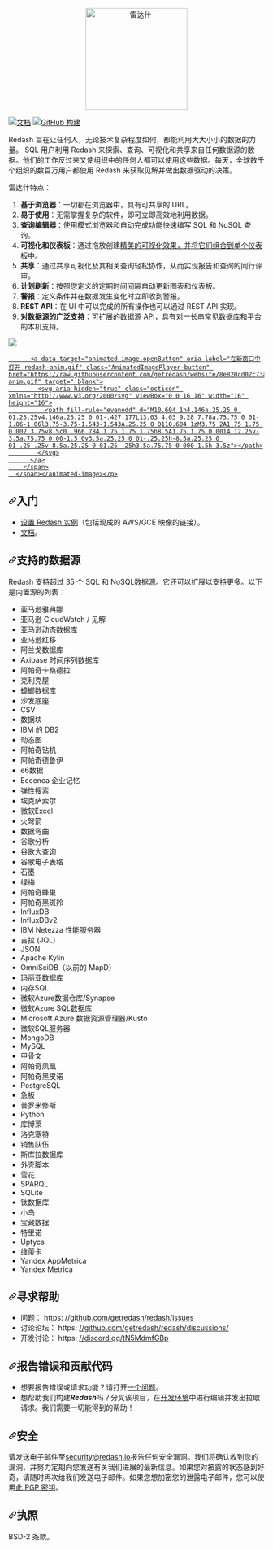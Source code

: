 <div class="Box-sc-g0xbh4-0 bJMeLZ js-snippet-clipboard-copy-unpositioned" data-hpc="true"><article class="markdown-body entry-content container-lg" itemprop="text"><p align="center" dir="auto">
  <a target="_blank" rel="noopener noreferrer nofollow" href="https://camo.githubusercontent.com/86a9311c7cc5779b42aedcb955ce1972e8698669b7a533f08ef147c0c5c72363/68747470733a2f2f7265646173682e696f2f6173736574732f696d616765732f6c6f676f2e706e67"><img title="雷达什" src="https://camo.githubusercontent.com/86a9311c7cc5779b42aedcb955ce1972e8698669b7a533f08ef147c0c5c72363/68747470733a2f2f7265646173682e696f2f6173736574732f696d616765732f6c6f676f2e706e67" width="200px" data-canonical-src="https://redash.io/assets/images/logo.png" style="max-width: 100%;"></a>
</p>
<p dir="auto"><a href="https://redash.io/help/" rel="nofollow"><img src="https://camo.githubusercontent.com/2a02a8820a586d9c704dcd469f0c9b659669e39a81c7f1c0e25efe37858ea9e0/68747470733a2f2f696d672e736869656c64732e696f2f62616467652f646f63732d7265646173682e696f2f68656c702d627269676874677265656e2e737667" alt="文档" data-canonical-src="https://img.shields.io/badge/docs-redash.io/help-brightgreen.svg" style="max-width: 100%;"></a>
<a href="https://github.com/getredash/redash/actions"><img src="https://github.com/getredash/redash/actions/workflows/ci.yml/badge.svg" alt="GitHub 构建" style="max-width: 100%;"></a></p>
<p dir="auto"><font style="vertical-align: inherit;"><font style="vertical-align: inherit;">Redash 旨在让任何人，无论技术复杂程度如何，都能利用大大小小的数据的力量。 SQL 用户利用 Redash 来探索、查询、可视化和共享来自任何数据源的数据。他们的工作反过来又使组织中的任何人都可以使用这些数据。每天，全球数千个组织的数百万用户都使用 Redash 来获取见解并做出数据驱动的决策。</font></font></p>
<p dir="auto"><font style="vertical-align: inherit;"><font style="vertical-align: inherit;">雷达什特点：</font></font></p>
<ol dir="auto">
<li><strong><font style="vertical-align: inherit;"><font style="vertical-align: inherit;">基于浏览器</font></font></strong><font style="vertical-align: inherit;"><font style="vertical-align: inherit;">：一切都在浏览器中，具有可共享的 URL。</font></font></li>
<li><strong><font style="vertical-align: inherit;"><font style="vertical-align: inherit;">易于使用</font></font></strong><font style="vertical-align: inherit;"><font style="vertical-align: inherit;">：无需掌握复杂的软件，即可立即高效地利用数据。</font></font></li>
<li><strong><font style="vertical-align: inherit;"><font style="vertical-align: inherit;">查询编辑器</font></font></strong><font style="vertical-align: inherit;"><font style="vertical-align: inherit;">：使用模式浏览器和自动完成功能快速编写 SQL 和 NoSQL 查询。</font></font></li>
<li><strong><font style="vertical-align: inherit;"><font style="vertical-align: inherit;">可视化和仪表板</font></font></strong><font style="vertical-align: inherit;"><font style="vertical-align: inherit;">：</font><font style="vertical-align: inherit;">通过拖放创建</font></font><a href="https://redash.io/help/user-guide/visualizations/visualization-types" rel="nofollow"><font style="vertical-align: inherit;"><font style="vertical-align: inherit;">精美的可视化效果，并将它们组合到单个仪表板中。</font></font></a><font style="vertical-align: inherit;"></font></li>
<li><strong><font style="vertical-align: inherit;"><font style="vertical-align: inherit;">共享</font></font></strong><font style="vertical-align: inherit;"><font style="vertical-align: inherit;">：通过共享可视化及其相关查询轻松协作，从而实现报告和查询的同行评审。</font></font></li>
<li><strong><font style="vertical-align: inherit;"><font style="vertical-align: inherit;">计划刷新</font></font></strong><font style="vertical-align: inherit;"><font style="vertical-align: inherit;">：按照您定义的定期时间间隔自动更新图表和仪表板。</font></font></li>
<li><strong><font style="vertical-align: inherit;"><font style="vertical-align: inherit;">警报</font></font></strong><font style="vertical-align: inherit;"><font style="vertical-align: inherit;">：定义条件并在数据发生变化时立即收到警报。</font></font></li>
<li><strong><font style="vertical-align: inherit;"><font style="vertical-align: inherit;">REST API</font></font></strong><font style="vertical-align: inherit;"><font style="vertical-align: inherit;">：在 UI 中可以完成的所有操作也可以通过 REST API 实现。</font></font></li>
<li><strong><font style="vertical-align: inherit;"><font style="vertical-align: inherit;">对数据源的广泛支持</font></font></strong><font style="vertical-align: inherit;"><font style="vertical-align: inherit;">：可扩展&ZeroWidthSpace;&ZeroWidthSpace;的数据源 API，具有对一长串常见数据库和平台的本机支持。</font></font></li>
</ol>
<p dir="auto"><animated-image data-catalyst="" style="width: 80%;"><a target="_blank" rel="noopener noreferrer nofollow" href="https://raw.githubusercontent.com/getredash/website/8e820cd02c73a8ddf4f946a9d293c54fd3fb08b9/website/_assets/images/redash-anim.gif" data-target="animated-image.originalLink"><img src="https://raw.githubusercontent.com/getredash/website/8e820cd02c73a8ddf4f946a9d293c54fd3fb08b9/website/_assets/images/redash-anim.gif" style="max-width: 100%; display: inline-block;" data-target="animated-image.originalImage"></a>
      <span class="AnimatedImagePlayer" data-target="animated-image.player" hidden="">
        <a data-target="animated-image.replacedLink" class="AnimatedImagePlayer-images" href="https://raw.githubusercontent.com/getredash/website/8e820cd02c73a8ddf4f946a9d293c54fd3fb08b9/website/_assets/images/redash-anim.gif" target="_blank">
          
       
          <a data-target="animated-image.openButton" aria-label="在新窗口中打开 redash-anim.gif" class="AnimatedImagePlayer-button" href="https://raw.githubusercontent.com/getredash/website/8e820cd02c73a8ddf4f946a9d293c54fd3fb08b9/website/_assets/images/redash-anim.gif" target="_blank">
            <svg aria-hidden="true" class="octicon" xmlns="http://www.w3.org/2000/svg" viewBox="0 0 16 16" width="16" height="16">
              <path fill-rule="evenodd" d="M10.604 1h4.146a.25.25 0 01.25.25v4.146a.25.25 0 01-.427.177L13.03 4.03 9.28 7.78a.75.75 0 01-1.06-1.06l3.75-3.75-1.543-1.543A.25.25 0 0110.604 1zM3.75 2A1.75 1.75 0 002 3.75v8.5c0 .966.784 1.75 1.75 1.75h8.5A1.75 1.75 0 0014 12.25v-3.5a.75.75 0 00-1.5 0v3.5a.25.25 0 01-.25.25h-8.5a.25.25 0 01-.25-.25v-8.5a.25.25 0 01.25-.25h3.5a.75.75 0 000-1.5h-3.5z"></path>
            </svg>
          </a>
        </span>
      </span></animated-image></p>
<h2 tabindex="-1" dir="auto"><a id="user-content-getting-started" class="anchor" aria-hidden="true" tabindex="-1" href="#getting-started"><svg class="octicon octicon-link" viewBox="0 0 16 16" version="1.1" width="16" height="16" aria-hidden="true"><path d="m7.775 3.275 1.25-1.25a3.5 3.5 0 1 1 4.95 4.95l-2.5 2.5a3.5 3.5 0 0 1-4.95 0 .751.751 0 0 1 .018-1.042.751.751 0 0 1 1.042-.018 1.998 1.998 0 0 0 2.83 0l2.5-2.5a2.002 2.002 0 0 0-2.83-2.83l-1.25 1.25a.751.751 0 0 1-1.042-.018.751.751 0 0 1-.018-1.042Zm-4.69 9.64a1.998 1.998 0 0 0 2.83 0l1.25-1.25a.751.751 0 0 1 1.042.018.751.751 0 0 1 .018 1.042l-1.25 1.25a3.5 3.5 0 1 1-4.95-4.95l2.5-2.5a3.5 3.5 0 0 1 4.95 0 .751.751 0 0 1-.018 1.042.751.751 0 0 1-1.042.018 1.998 1.998 0 0 0-2.83 0l-2.5 2.5a1.998 1.998 0 0 0 0 2.83Z"></path></svg></a><font style="vertical-align: inherit;"><font style="vertical-align: inherit;">入门</font></font></h2>
<ul dir="auto">
<li><a href="https://redash.io/help/open-source/setup" rel="nofollow"><font style="vertical-align: inherit;"><font style="vertical-align: inherit;">设置 Redash 实例</font></font></a><font style="vertical-align: inherit;"><font style="vertical-align: inherit;">（包括现成的 AWS/GCE 映像的链接）。</font></font></li>
<li><a href="https://redash.io/help/" rel="nofollow"><font style="vertical-align: inherit;"><font style="vertical-align: inherit;">文档</font></font></a><font style="vertical-align: inherit;"><font style="vertical-align: inherit;">。</font></font></li>
</ul>
<h2 tabindex="-1" dir="auto"><a id="user-content-supported-data-sources" class="anchor" aria-hidden="true" tabindex="-1" href="#supported-data-sources"><svg class="octicon octicon-link" viewBox="0 0 16 16" version="1.1" width="16" height="16" aria-hidden="true"><path d="m7.775 3.275 1.25-1.25a3.5 3.5 0 1 1 4.95 4.95l-2.5 2.5a3.5 3.5 0 0 1-4.95 0 .751.751 0 0 1 .018-1.042.751.751 0 0 1 1.042-.018 1.998 1.998 0 0 0 2.83 0l2.5-2.5a2.002 2.002 0 0 0-2.83-2.83l-1.25 1.25a.751.751 0 0 1-1.042-.018.751.751 0 0 1-.018-1.042Zm-4.69 9.64a1.998 1.998 0 0 0 2.83 0l1.25-1.25a.751.751 0 0 1 1.042.018.751.751 0 0 1 .018 1.042l-1.25 1.25a3.5 3.5 0 1 1-4.95-4.95l2.5-2.5a3.5 3.5 0 0 1 4.95 0 .751.751 0 0 1-.018 1.042.751.751 0 0 1-1.042.018 1.998 1.998 0 0 0-2.83 0l-2.5 2.5a1.998 1.998 0 0 0 0 2.83Z"></path></svg></a><font style="vertical-align: inherit;"><font style="vertical-align: inherit;">支持的数据源</font></font></h2>
<p dir="auto"><font style="vertical-align: inherit;"><font style="vertical-align: inherit;">Redash 支持超过 35 个 SQL 和 NoSQL</font></font><a href="https://redash.io/help/data-sources/supported-data-sources" rel="nofollow"><font style="vertical-align: inherit;"><font style="vertical-align: inherit;">数据源</font></font></a><font style="vertical-align: inherit;"><font style="vertical-align: inherit;">。它还可以扩展以支持更多。以下是内置源的列表：</font></font></p>
<ul dir="auto">
<li><font style="vertical-align: inherit;"><font style="vertical-align: inherit;">亚马逊雅典娜</font></font></li>
<li><font style="vertical-align: inherit;"><font style="vertical-align: inherit;">亚马逊 CloudWatch / 见解</font></font></li>
<li><font style="vertical-align: inherit;"><font style="vertical-align: inherit;">亚马逊动态数据库</font></font></li>
<li><font style="vertical-align: inherit;"><font style="vertical-align: inherit;">亚马逊红移</font></font></li>
<li><font style="vertical-align: inherit;"><font style="vertical-align: inherit;">阿兰戈数据库</font></font></li>
<li><font style="vertical-align: inherit;"><font style="vertical-align: inherit;">Axibase 时间序列数据库</font></font></li>
<li><font style="vertical-align: inherit;"><font style="vertical-align: inherit;">阿帕奇卡桑德拉</font></font></li>
<li><font style="vertical-align: inherit;"><font style="vertical-align: inherit;">克利克屋</font></font></li>
<li><font style="vertical-align: inherit;"><font style="vertical-align: inherit;">蟑螂数据库</font></font></li>
<li><font style="vertical-align: inherit;"><font style="vertical-align: inherit;">沙发底座</font></font></li>
<li><font style="vertical-align: inherit;"><font style="vertical-align: inherit;">CSV</font></font></li>
<li><font style="vertical-align: inherit;"><font style="vertical-align: inherit;">数据块</font></font></li>
<li><font style="vertical-align: inherit;"><font style="vertical-align: inherit;">IBM 的 DB2</font></font></li>
<li><font style="vertical-align: inherit;"><font style="vertical-align: inherit;">动态图</font></font></li>
<li><font style="vertical-align: inherit;"><font style="vertical-align: inherit;">阿帕奇钻机</font></font></li>
<li><font style="vertical-align: inherit;"><font style="vertical-align: inherit;">阿帕奇德鲁伊</font></font></li>
<li><font style="vertical-align: inherit;"><font style="vertical-align: inherit;">e6数据</font></font></li>
<li><font style="vertical-align: inherit;"><font style="vertical-align: inherit;">Eccenca 企业记忆</font></font></li>
<li><font style="vertical-align: inherit;"><font style="vertical-align: inherit;">弹性搜索</font></font></li>
<li><font style="vertical-align: inherit;"><font style="vertical-align: inherit;">埃克萨索尔</font></font></li>
<li><font style="vertical-align: inherit;"><font style="vertical-align: inherit;">微软Excel</font></font></li>
<li><font style="vertical-align: inherit;"><font style="vertical-align: inherit;">火弩箭</font></font></li>
<li><font style="vertical-align: inherit;"><font style="vertical-align: inherit;">数据弯曲</font></font></li>
<li><font style="vertical-align: inherit;"><font style="vertical-align: inherit;">谷歌分析</font></font></li>
<li><font style="vertical-align: inherit;"><font style="vertical-align: inherit;">谷歌大查询</font></font></li>
<li><font style="vertical-align: inherit;"><font style="vertical-align: inherit;">谷歌电子表格</font></font></li>
<li><font style="vertical-align: inherit;"><font style="vertical-align: inherit;">石墨</font></font></li>
<li><font style="vertical-align: inherit;"><font style="vertical-align: inherit;">绿梅</font></font></li>
<li><font style="vertical-align: inherit;"><font style="vertical-align: inherit;">阿帕奇蜂巢</font></font></li>
<li><font style="vertical-align: inherit;"><font style="vertical-align: inherit;">阿帕奇黑斑羚</font></font></li>
<li><font style="vertical-align: inherit;"><font style="vertical-align: inherit;">InfluxDB</font></font></li>
<li><font style="vertical-align: inherit;"><font style="vertical-align: inherit;">InfluxDBv2</font></font></li>
<li><font style="vertical-align: inherit;"><font style="vertical-align: inherit;">IBM Netezza 性能服务器</font></font></li>
<li><font style="vertical-align: inherit;"><font style="vertical-align: inherit;">吉拉 (JQL)</font></font></li>
<li><font style="vertical-align: inherit;"><font style="vertical-align: inherit;">JSON</font></font></li>
<li><font style="vertical-align: inherit;"><font style="vertical-align: inherit;">Apache Kylin</font></font></li>
<li><font style="vertical-align: inherit;"><font style="vertical-align: inherit;">OmniSciDB（以前的 MapD）</font></font></li>
<li><font style="vertical-align: inherit;"><font style="vertical-align: inherit;">玛丽亚数据库</font></font></li>
<li><font style="vertical-align: inherit;"><font style="vertical-align: inherit;">内存SQL</font></font></li>
<li><font style="vertical-align: inherit;"><font style="vertical-align: inherit;">微软Azure数据仓库/Synapse</font></font></li>
<li><font style="vertical-align: inherit;"><font style="vertical-align: inherit;">微软Azure SQL数据库</font></font></li>
<li><font style="vertical-align: inherit;"><font style="vertical-align: inherit;">Microsoft Azure 数据资源管理器/Kusto</font></font></li>
<li><font style="vertical-align: inherit;"><font style="vertical-align: inherit;">微软SQL服务器</font></font></li>
<li><font style="vertical-align: inherit;"><font style="vertical-align: inherit;">MongoDB</font></font></li>
<li><font style="vertical-align: inherit;"><font style="vertical-align: inherit;">MySQL</font></font></li>
<li><font style="vertical-align: inherit;"><font style="vertical-align: inherit;">甲骨文</font></font></li>
<li><font style="vertical-align: inherit;"><font style="vertical-align: inherit;">阿帕奇凤凰</font></font></li>
<li><font style="vertical-align: inherit;"><font style="vertical-align: inherit;">阿帕奇黑皮诺</font></font></li>
<li><font style="vertical-align: inherit;"><font style="vertical-align: inherit;">PostgreSQL</font></font></li>
<li><font style="vertical-align: inherit;"><font style="vertical-align: inherit;">急板</font></font></li>
<li><font style="vertical-align: inherit;"><font style="vertical-align: inherit;">普罗米修斯</font></font></li>
<li><font style="vertical-align: inherit;"><font style="vertical-align: inherit;">Python</font></font></li>
<li><font style="vertical-align: inherit;"><font style="vertical-align: inherit;">库博莱</font></font></li>
<li><font style="vertical-align: inherit;"><font style="vertical-align: inherit;">洛克塞特</font></font></li>
<li><font style="vertical-align: inherit;"><font style="vertical-align: inherit;">销售队伍</font></font></li>
<li><font style="vertical-align: inherit;"><font style="vertical-align: inherit;">斯库拉数据库</font></font></li>
<li><font style="vertical-align: inherit;"><font style="vertical-align: inherit;">外壳脚本</font></font></li>
<li><font style="vertical-align: inherit;"><font style="vertical-align: inherit;">雪花</font></font></li>
<li><font style="vertical-align: inherit;"><font style="vertical-align: inherit;">SPARQL</font></font></li>
<li><font style="vertical-align: inherit;"><font style="vertical-align: inherit;">SQLite</font></font></li>
<li><font style="vertical-align: inherit;"><font style="vertical-align: inherit;">钛数据库</font></font></li>
<li><font style="vertical-align: inherit;"><font style="vertical-align: inherit;">小鸟</font></font></li>
<li><font style="vertical-align: inherit;"><font style="vertical-align: inherit;">宝藏数据</font></font></li>
<li><font style="vertical-align: inherit;"><font style="vertical-align: inherit;">特里诺</font></font></li>
<li><font style="vertical-align: inherit;"><font style="vertical-align: inherit;">Uptycs</font></font></li>
<li><font style="vertical-align: inherit;"><font style="vertical-align: inherit;">维蒂卡</font></font></li>
<li><font style="vertical-align: inherit;"><font style="vertical-align: inherit;">Yandex AppMetrica</font></font></li>
<li><font style="vertical-align: inherit;"><font style="vertical-align: inherit;">Yandex Metrica</font></font></li>
</ul>
<h2 tabindex="-1" dir="auto"><a id="user-content-getting-help" class="anchor" aria-hidden="true" tabindex="-1" href="#getting-help"><svg class="octicon octicon-link" viewBox="0 0 16 16" version="1.1" width="16" height="16" aria-hidden="true"><path d="m7.775 3.275 1.25-1.25a3.5 3.5 0 1 1 4.95 4.95l-2.5 2.5a3.5 3.5 0 0 1-4.95 0 .751.751 0 0 1 .018-1.042.751.751 0 0 1 1.042-.018 1.998 1.998 0 0 0 2.83 0l2.5-2.5a2.002 2.002 0 0 0-2.83-2.83l-1.25 1.25a.751.751 0 0 1-1.042-.018.751.751 0 0 1-.018-1.042Zm-4.69 9.64a1.998 1.998 0 0 0 2.83 0l1.25-1.25a.751.751 0 0 1 1.042.018.751.751 0 0 1 .018 1.042l-1.25 1.25a3.5 3.5 0 1 1-4.95-4.95l2.5-2.5a3.5 3.5 0 0 1 4.95 0 .751.751 0 0 1-.018 1.042.751.751 0 0 1-1.042.018 1.998 1.998 0 0 0-2.83 0l-2.5 2.5a1.998 1.998 0 0 0 0 2.83Z"></path></svg></a><font style="vertical-align: inherit;"><font style="vertical-align: inherit;">寻求帮助</font></font></h2>
<ul dir="auto">
<li><font style="vertical-align: inherit;"><font style="vertical-align: inherit;">问题： https: </font></font><a href="https://github.com/getredash/redash/issues"><font style="vertical-align: inherit;"><font style="vertical-align: inherit;">//github.com/getredash/redash/issues</font></font></a></li>
<li><font style="vertical-align: inherit;"><font style="vertical-align: inherit;">讨论论坛： https: </font></font><a href="https://github.com/getredash/redash/discussions/"><font style="vertical-align: inherit;"><font style="vertical-align: inherit;">//github.com/getredash/redash/discussions/</font></font></a></li>
<li><font style="vertical-align: inherit;"><font style="vertical-align: inherit;">开发讨论： https: </font></font><a href="https://discord.gg/tN5MdmfGBp" rel="nofollow"><font style="vertical-align: inherit;"><font style="vertical-align: inherit;">//discord.gg/tN5MdmfGBp</font></font></a></li>
</ul>
<h2 tabindex="-1" dir="auto"><a id="user-content-reporting-bugs-and-contributing-code" class="anchor" aria-hidden="true" tabindex="-1" href="#reporting-bugs-and-contributing-code"><svg class="octicon octicon-link" viewBox="0 0 16 16" version="1.1" width="16" height="16" aria-hidden="true"><path d="m7.775 3.275 1.25-1.25a3.5 3.5 0 1 1 4.95 4.95l-2.5 2.5a3.5 3.5 0 0 1-4.95 0 .751.751 0 0 1 .018-1.042.751.751 0 0 1 1.042-.018 1.998 1.998 0 0 0 2.83 0l2.5-2.5a2.002 2.002 0 0 0-2.83-2.83l-1.25 1.25a.751.751 0 0 1-1.042-.018.751.751 0 0 1-.018-1.042Zm-4.69 9.64a1.998 1.998 0 0 0 2.83 0l1.25-1.25a.751.751 0 0 1 1.042.018.751.751 0 0 1 .018 1.042l-1.25 1.25a3.5 3.5 0 1 1-4.95-4.95l2.5-2.5a3.5 3.5 0 0 1 4.95 0 .751.751 0 0 1-.018 1.042.751.751 0 0 1-1.042.018 1.998 1.998 0 0 0-2.83 0l-2.5 2.5a1.998 1.998 0 0 0 0 2.83Z"></path></svg></a><font style="vertical-align: inherit;"><font style="vertical-align: inherit;">报告错误和贡献代码</font></font></h2>
<ul dir="auto">
<li><font style="vertical-align: inherit;"><font style="vertical-align: inherit;">想要报告错误或请求功能？请打开</font></font><a href="https://github.com/getredash/redash/issues/new"><font style="vertical-align: inherit;"><font style="vertical-align: inherit;">一个问题</font></font></a><font style="vertical-align: inherit;"><font style="vertical-align: inherit;">。</font></font></li>
<li><font style="vertical-align: inherit;"><font style="vertical-align: inherit;">想帮助我们构建</font></font><strong><em><font style="vertical-align: inherit;"><font style="vertical-align: inherit;">Redash</font></font></em></strong><font style="vertical-align: inherit;"><font style="vertical-align: inherit;">吗？分叉该项目，在</font></font><a href="https://github.com/getredash/redash/wiki/Local-development-setup"><font style="vertical-align: inherit;"><font style="vertical-align: inherit;">开发环境</font></font></a><font style="vertical-align: inherit;"><font style="vertical-align: inherit;">中进行编辑并发出拉取请求。我们需要一切能得到的帮助！</font></font></li>
</ul>
<h2 tabindex="-1" dir="auto"><a id="user-content-security" class="anchor" aria-hidden="true" tabindex="-1" href="#security"><svg class="octicon octicon-link" viewBox="0 0 16 16" version="1.1" width="16" height="16" aria-hidden="true"><path d="m7.775 3.275 1.25-1.25a3.5 3.5 0 1 1 4.95 4.95l-2.5 2.5a3.5 3.5 0 0 1-4.95 0 .751.751 0 0 1 .018-1.042.751.751 0 0 1 1.042-.018 1.998 1.998 0 0 0 2.83 0l2.5-2.5a2.002 2.002 0 0 0-2.83-2.83l-1.25 1.25a.751.751 0 0 1-1.042-.018.751.751 0 0 1-.018-1.042Zm-4.69 9.64a1.998 1.998 0 0 0 2.83 0l1.25-1.25a.751.751 0 0 1 1.042.018.751.751 0 0 1 .018 1.042l-1.25 1.25a3.5 3.5 0 1 1-4.95-4.95l2.5-2.5a3.5 3.5 0 0 1 4.95 0 .751.751 0 0 1-.018 1.042.751.751 0 0 1-1.042.018 1.998 1.998 0 0 0-2.83 0l-2.5 2.5a1.998 1.998 0 0 0 0 2.83Z"></path></svg></a><font style="vertical-align: inherit;"><font style="vertical-align: inherit;">安全</font></font></h2>
<p dir="auto"><font style="vertical-align: inherit;"><font style="vertical-align: inherit;">请发送电子邮件至</font></font><a href="mailto:security@redash.io"><font style="vertical-align: inherit;"><font style="vertical-align: inherit;">security@redash.io</font></font></a><font style="vertical-align: inherit;"><font style="vertical-align: inherit;">报告任何安全漏洞。我们将确认收到您的漏洞，并努力定期向您发送有关我们进展的最新信息。如果您对披露的状态感到好奇，请随时再次给我们发送电子邮件。如果您想加密您的泄露电子邮件，您可以使用</font></font><a href="https://keybase.io/arikfr/key.asc" rel="nofollow"><font style="vertical-align: inherit;"><font style="vertical-align: inherit;">此 PGP 密钥</font></font></a><font style="vertical-align: inherit;"><font style="vertical-align: inherit;">。</font></font></p>
<h2 tabindex="-1" dir="auto"><a id="user-content-license" class="anchor" aria-hidden="true" tabindex="-1" href="#license"><svg class="octicon octicon-link" viewBox="0 0 16 16" version="1.1" width="16" height="16" aria-hidden="true"><path d="m7.775 3.275 1.25-1.25a3.5 3.5 0 1 1 4.95 4.95l-2.5 2.5a3.5 3.5 0 0 1-4.95 0 .751.751 0 0 1 .018-1.042.751.751 0 0 1 1.042-.018 1.998 1.998 0 0 0 2.83 0l2.5-2.5a2.002 2.002 0 0 0-2.83-2.83l-1.25 1.25a.751.751 0 0 1-1.042-.018.751.751 0 0 1-.018-1.042Zm-4.69 9.64a1.998 1.998 0 0 0 2.83 0l1.25-1.25a.751.751 0 0 1 1.042.018.751.751 0 0 1 .018 1.042l-1.25 1.25a3.5 3.5 0 1 1-4.95-4.95l2.5-2.5a3.5 3.5 0 0 1 4.95 0 .751.751 0 0 1-.018 1.042.751.751 0 0 1-1.042.018 1.998 1.998 0 0 0-2.83 0l-2.5 2.5a1.998 1.998 0 0 0 0 2.83Z"></path></svg></a><font style="vertical-align: inherit;"><font style="vertical-align: inherit;">执照</font></font></h2>
<p dir="auto"><font style="vertical-align: inherit;"><font style="vertical-align: inherit;">BSD-2 条款。</font></font></p>
</article></div>
